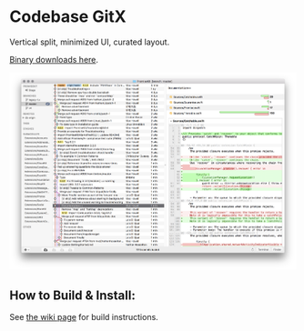 # Codebase GitX

Vertical split, minimized UI, curated layout.

[Binary downloads here](https://github.com/codebasesaga/gitx/releases).

![Screenshot](Documentation/Screenshot.png)

## How to Build & Install:

See [the wiki page](https://github.com/gitx/gitx/wiki/Build-instructions)
for build instructions.

